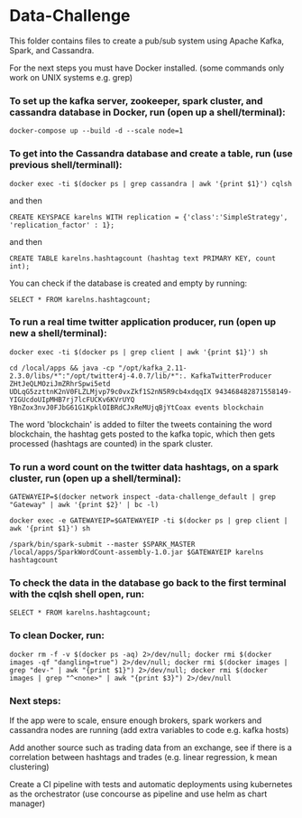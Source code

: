 # Data-Challenge

This folder contains files to create a pub/sub system using Apache Kafka, Spark, and Cassandra.

For the next steps you must have Docker installed. (some commands only work on UNIX systems e.g. grep)

### To set up the kafka server, zookeeper, spark cluster, and cassandra database in Docker, run (open up a shell/terminal):

```docker-compose up --build -d --scale node=1```

### To get into the Cassandra database and create a table, run (use previous shell/terminall):

```docker exec -ti $(docker ps | grep cassandra | awk '{print $1}') cqlsh``` 

and then

```CREATE KEYSPACE karelns WITH replication = {'class':'SimpleStrategy', 'replication_factor' : 1};```

and then

```CREATE TABLE karelns.hashtagcount (hashtag text PRIMARY KEY, count int);```

You can check if the database is created and empty by running:

```SELECT * FROM karelns.hashtagcount;```

### To run a real time twitter application producer, run (open up new a shell/terminal):

```docker exec -ti $(docker ps | grep client | awk '{print $1}') sh```

```cd /local/apps && java -cp "/opt/kafka_2.11-2.3.0/libs/*":"/opt/twitter4j-4.0.7/lib/*":. KafkaTwitterProducer ZHtJeQLMOziJmZRhrSpwi5etd UDLqG5zzttnK2nV0FLZLMjvp79c0vxZkf1S2nN5R9cb4xdqqIX 943468482871558149-YIGUcdoUIpMHB7rj7lcFUCKv6KVrUYQ YBnZox3nvJ0FJbG61G1KpklOIBRdCJxReMUjqBjYtCoax events blockchain```

The word 'blockchain' is added to filter the tweets containing the word blockchain, the hashtag gets posted to the kafka topic, which then gets processed (hashtags are counted) in the spark cluster.

### To run a word count on the twitter data hashtags, on a spark cluster, run (open up a shell/terminal):

```GATEWAYEIP=$(docker network inspect -data-challenge_default | grep "Gateway" | awk '{print $2}' | bc -l)```

```docker exec -e GATEWAYEIP=$GATEWAYEIP -ti $(docker ps | grep client | awk '{print $1}') sh```

```/spark/bin/spark-submit --master $SPARK_MASTER /local/apps/SparkWordCount-assembly-1.0.jar $GATEWAYEIP karelns hashtagcount``` 

### To check the data in the database go back to the first terminal with the cqlsh shell open, run:

```SELECT * FROM karelns.hashtagcount;```

### To clean Docker, run:

```docker rm -f -v $(docker ps -aq) 2>/dev/null; docker rmi $(docker images -qf "dangling=true") 2>/dev/null; docker rmi $(docker images | grep "dev-" | awk "{print $1}") 2>/dev/null; docker rmi $(docker images | grep "^<none>" | awk "{print $3}") 2>/dev/null```

### Next steps:

If the app were to scale, ensure enough brokers, spark workers and cassandra nodes are running (add extra variables to code e.g. kafka hosts)

Add another source such as trading data from an exchange, see if there is a correlation between hashtags and trades (e.g. linear regression, k mean clustering)

Create a CI pipeline with tests and automatic deployments using kubernetes as the orchestrator (use concourse as pipeline and use helm as chart manager)
